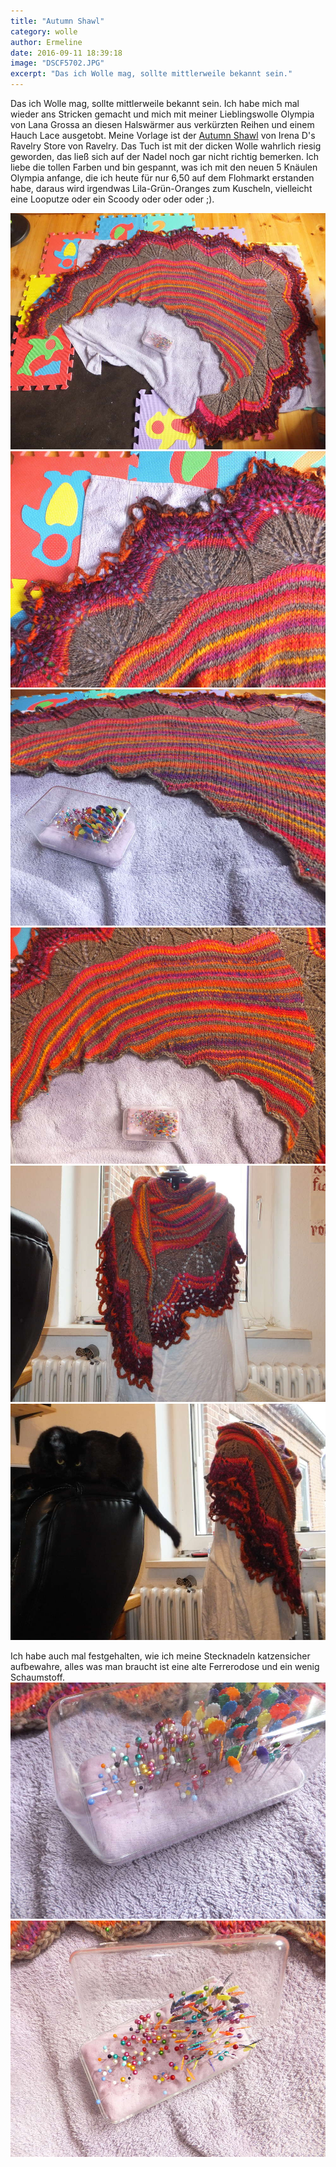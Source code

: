 ```yaml
---
title: "Autumn Shawl"
category: wolle
author: Ermeline
date: 2016-09-11 18:39:18
image: "DSCF5702.JPG"
excerpt: "Das ich Wolle mag, sollte mittlerweile bekannt sein."
---
```



Das ich Wolle mag, sollte mittlerweile bekannt sein. Ich habe mich mal wieder ans Stricken gemacht und mich mit meiner Lieblingswolle Olympia von Lana Grossa an diesen Halswärmer aus verkürzten Reihen und einem Hauch Lace ausgetobt. Meine Vorlage ist der [Autumn Shawl](http://www.ravelry.com/patterns/library/autumn-shawl-4) von Irena D's Ravelry Store von Ravelry. Das Tuch ist mit der dicken Wolle wahrlich riesig geworden, das ließ sich auf der Nadel noch gar nicht richtig bemerken. Ich liebe die tollen Farben und bin gespannt, was ich mit den neuen 5 Knäulen Olympia anfange, die ich heute für nur 6,50 auf dem Flohmarkt erstanden habe, daraus wird irgendwas Lila-Grün-Oranges zum Kuscheln, vielleicht eine Looputze oder ein Scoody oder oder oder ;). 

![Tuch beim Spannen](DSCF5693.JPG)
![Lace gespannt](DSCF5694.JPG)
![Spannen](DSCF5691.JPG)
![Grundtuch](DSCF5695.JPG)
![Tuch getragen](DSCF5702.JPG)
![Tuch getragen Seite](DSCF5703.JPG)

Ich habe auch mal festgehalten, wie ich meine Stecknadeln katzensicher aufbewahre, alles was man braucht ist eine alte Ferrerodose und ein wenig Schaumstoff.
![Nadelreservoir](DSCF5696.JPG)
![Nadelkissen](DSCF5697.JPG)
